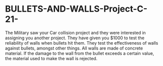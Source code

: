 # BULLETS-AND-WALLS-Project-C-21-
The Military saw your Car collision project and they were interested in assigning you another project. They have given you $1000 to test the reliability of walls when bullets hit them.  They test the effectiveness of walls against bullets, amongst other things. All walls are made of concrete material. If the damage to the wall from the bullet exceeds a certain value, the material used to make the wall is rejected.
